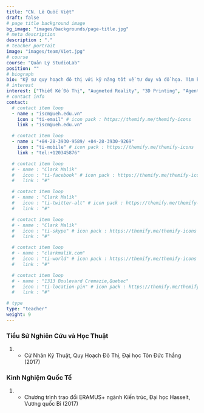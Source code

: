 ```yaml
---
title: "CN. Lê Quốc Việt"
draft: false
# page title background image
bg_image: "images/backgrounds/page-title.jpg"
# meta description
description : "."
# teacher portrait
image: "images/team/Viet.jpg"
# course
course: "Quản Lý StudioLab"
position: ""
# biograph
bio: "Kỹ sư quy hoạch đô thị với kỹ năng tốt về tư duy và đồ họa. Tìm kiếm vị trí làm việc tại các đơn vị hoạt động trong lĩnh vực thiết kế, quy hoạch đô thị thông minh, nơi có thể ứng dụng và phát triển các kiến thức chuyên ngành quy hoạch và các công nghệ ứng dụng liên quan."
# interest
interest: ["Thiết Kế Đô Thị", "Augmeted Reality", "3D Printing", "Agent Based Modelling"]
# contact info
contact:
  # contact item loop
  - name : "iscm@ueh.edu.vn"
    icon : "ti-email" # icon pack : https://themify.me/themify-icons
    link : "iscm@ueh.edu.vn"

  # contact item loop
  - name : "+84-28-3930-9589/ +84-28-3930-9269"
    icon : "ti-mobile" # icon pack : https://themify.me/themify-icons
    link : "tel:+120345876"

  # contact item loop
  # - name : "Clark Malik"
  #   icon : "ti-facebook" # icon pack : https://themify.me/themify-icons
  #   link : "#"

  # contact item loop
  # - name : "Clark Malik"
  #   icon : "ti-twitter-alt" # icon pack : https://themify.me/themify-icons
  #   link : "#"

  # contact item loop
  # - name : "Clark Malik"
  #   icon : "ti-skype" # icon pack : https://themify.me/themify-icons
  #   link : "#"

  # contact item loop
  # - name : "clarkmalik.com"
  #   icon : "ti-world" # icon pack : https://themify.me/themify-icons
  #   link : "#"

  # contact item loop
  # - name : "1313 Boulevard Cremazie,Quebec"
  #   icon : "ti-location-pin" # icon pack : https://themify.me/themify-icons
  #   link : "#"

# type
type: "teacher"
weight: 9
---
```


### Tiểu Sử Nghiên Cứu và Học Thuật
1. * Cử Nhân Kỹ Thuật, Quy Hoạch Đô Thị, Đại học Tôn Đức Thắng (2017)

### Kinh Nghiệm Quốc Tế
1. * Chương trình trao đổi ERAMUS+ ngành Kiến trúc, Đại học Hasselt, Vương quốc Bỉ (2017)

